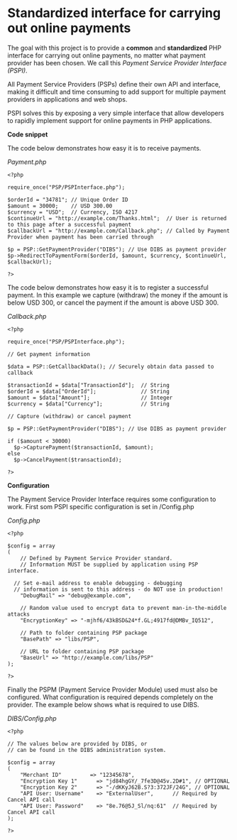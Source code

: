 # Standardized interface for carrying out online payments

The goal with this project is to provide a **common** and **standardized**
PHP interface for carrying out online payments, no matter what payment
provider has been chosen.
We call this *Payment Service Provider Interface (PSPI)*.

All Payment Service Providers (PSPs) define their own API and interface,
making it difficult and time consuming to add support for multiple payment
providers in applications and web shops.

PSPI solves this by exposing a very simple interface that allow developers
to rapidly implement support for online payments in PHP applications.

**Code snippet**

The code below demonstrates how easy it is to receive payments.

*Payment.php*
```
<?php

require_once("PSP/PSPInterface.php");

$orderId = "34781"; // Unique Order ID
$amount = 30000;    // USD 300.00
$currency = "USD";  // Currency, ISO 4217
$continueUrl = "http://example.com/Thanks.html";  // User is returned to this page after a successful payment
$callbackUrl = "http://example.com/Callback.php"; // Called by Payment Provider when payment has been carried through

$p = PSP::GetPaymentProvider("DIBS"); // Use DIBS as payment provider
$p->RedirectToPaymentForm($orderId, $amount, $currency, $continueUrl, $callbackUrl);

?>
```

The code below demonstrates how easy it is to register a successful payment.
In this example we capture (withdraw) the money if the amount is below USD 300,
or cancel the payment if the amount is above USD 300.

*Callback.php*
```
<?php

require_once("PSP/PSPInterface.php");

// Get payment information

$data = PSP::GetCallbackData(); // Securely obtain data passed to callback

$transactionId = $data["TransactionId"];  // String
$orderId = $data["OrderId"];              // String
$amount = $data["Amount"];                // Integer
$currency = $data["Currency"];            // String

// Capture (withdraw) or cancel payment

$p = PSP::GetPaymentProvider("DIBS"); // Use DIBS as payment provider

if ($amount < 30000)
  $p->CapturePayment($transactionId, $amount);
else
  $p->CancelPayment($transactionId);

?>
```

**Configuration**

The Payment Service Provider Interface requires some configuration to work.
First som PSPI specific configuration is set in /Config.php

*Config.php*
```
<?php

$config = array
(
	// Defined by Payment Service Provider standard.
	// Information MUST be supplied by application using PSP interface.

  // Set e-mail address to enable debugging - debugging
  // information is sent to this address - do NOT use in production!
	"DebugMail" => "debug@example.com",
	
	// Random value used to encrypt data to prevent man-in-the-middle attacks
	"EncryptionKey" => "-mjhf6/43kBSD&24*f.GL;4917fd@DMBv_IQ512",
	
	// Path to folder containing PSP package
	"BasePath" => "libs/PSP",
	
	// URL to folder containing PSP package
	"BaseUrl" => "http://example.com/libs/PSP"
);

?>
```

Finally the PSPM (Payment Service Provider Module) used must also be configured.
What configuration is required depends completely on the provider. The example
below shows what is required to use DIBS.

*DIBS/Config.php*
```
<?php

// The values below are provided by DIBS, or
// can be found in the DIBS administration system.

$config = array
(
	"Merchant ID"         => "12345678",
	"Encryption Key 1"		=> "jd84hgGY/_7fe3D@45v.2D#1", // OPTIONAL
	"Encryption Key 2"		=> "-/dKKyJ62B.S?3:372JF/24G", // OPTIONAL
	"API User: Username"	=> "ExternalUser",      // Required by Cancel API call
	"API User: Password"	=> "8e.76@5J_Sl/nq:61"  // Required by Cancel API call
);

?>
```
